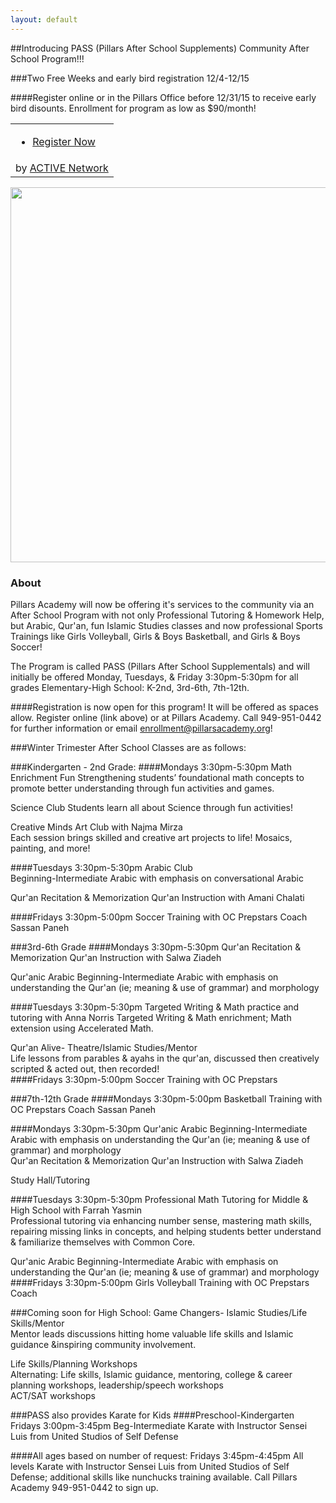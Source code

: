 ```yaml
---
layout: default
---
```

##Introducing PASS (Pillars After School Supplements) Community After School Program!!!

###Two Free Weeks and early bird registration 12/4-12/15

####Register online or in the Pillars Office before 12/31/15 to receive early bird disounts. Enrollment for program as low as $90/month!

<link rel="stylesheet" type="text/css" media="all" href="https://emarketing.activenetwork.com/res/button/css/button-v4.css" /><table><tbody><tr><td><div id="btn_div" class="btn-g201"><ul><li><a id="btn_lnk" href="https://campscui.active.com/orgs/PillarsAcademy" target="_blank"><span id="btn_txt">Register Now</span></a></li></ul></div></td></tr><tr><td nowrap=""><div id="btn_foot">by <a href="http://www.activenetwork.com" target="_blank" title="Online Registration, Marketing and Event Management Software">ACTIVE Network</a></div></td></tr></tbody></table>

<a href="https://cloud.githubusercontent.com/assets/11180395/11768153/d52456fe-a178-11e5-9077-9da6832a87f5.jpg">
  <img width="600" src="https://cloud.githubusercontent.com/assets/11180395/11768153/d52456fe-a178-11e5-9077-9da6832a87f5.jpg" />
</a>

### About

Pillars Academy will now be offering it's services to the community via an After School Program with not only Professional Tutoring & Homework Help, but Arabic, Qur'an, fun Islamic Studies classes and now professional Sports Trainings like Girls Volleyball, Girls & Boys Basketball, and Girls & Boys Soccer!

The Program is called PASS (Pillars After School Supplementals) and will initially be offered Monday, Tuesdays, & Friday 3:30pm-5:30pm for all grades Elementary-High School: K-2nd, 3rd-6th, 7th-12th. 

####Registration is now open for this program! It will be offered as spaces allow. Register online (link above) or at Pillars Academy. Call 949-951-0442 for further information or email enrollment@pillarsacademy.org!

###Winter Trimester After School Classes are as follows:

###Kindergarten - 2nd Grade:
####Mondays 3:30pm-5:30pm
Math Enrichment Fun
Strengthening students’ foundational math concepts to promote better understanding through fun activities and games.

Science Club
Students learn all about Science through fun activities!

Creative Minds Art Club with Najma Mirza				
Each session brings skilled and creative art projects to life! Mosaics, painting, and more!

####Tuesdays 3:30pm-5:30pm
Arabic Club				
Beginning-Intermediate Arabic with emphasis on conversational Arabic

Qur'an Recitation & Memorization
Qur'an Instruction with Amani Chalati		

####Fridays 3:30pm-5:00pm
Soccer Training with OC Prepstars Coach Sassan Paneh

###3rd-6th Grade
####Mondays 3:30pm-5:30pm
Qur'an Recitation & Memorization
Qur'an Instruction with Salwa Ziadeh

Qur'anic Arabic
Beginning-Intermediate Arabic with emphasis on understanding the Qur'an (ie; meaning & use of grammar) and morphology

####Tuesdays 3:30pm-5:30pm 
Targeted Writing & Math practice and tutoring with Anna Norris
Targeted Writing & Math enrichment; Math extension using Accelerated Math.

Qur'an Alive- Theatre/Islamic Studies/Mentor				
Life lessons from parables & ayahs in the qur'an, discussed then creatively scripted & acted out, then recorded!		
####Fridays 3:30pm-5:00pm
Soccer Training with OC Prepstars

###7th-12th Grade
####Mondays 3:30pm-5:00pm
Basketball Training with OC Prepstars Coach Sassan Paneh

####Mondays 3:30pm-5:30pm
Qur'anic Arabic
Beginning-Intermediate Arabic with emphasis on understanding the Qur'an (ie; meaning & use of grammar) and morphology		
Qur'an Recitation & Memorization
Qur'an Instruction with Salwa Ziadeh

Study Hall/Tutoring

####Tuesdays 3:30pm-5:30pm
Professional Math Tutoring for Middle & High School with Farrah Yasmin			
Professional tutoring via enhancing number sense, mastering math skills, repairing missing links in concepts, and helping students better understand & familiarize themselves with Common Core.

Qur'anic Arabic
Beginning-Intermediate Arabic with emphasis on understanding the Qur'an (ie; meaning & use of grammar) and morphology		
####Fridays 3:30pm-5:00pm 
Girls Volleyball Training with OC Prepstars Coach 

###Coming soon for High School:
Game Changers- Islamic Studies/Life Skills/Mentor				
Mentor leads discussions hitting home valuable life skills and Islamic guidance &inspiring community involvement.  	
				
Life Skills/Planning Workshops				
Alternating: Life skills, Islamic guidance, mentoring, college & career planning workshops, leadership/speech workshops		
ACT/SAT workshops

###PASS also provides Karate for Kids
####Preschool-Kindergarten
Fridays 3:00pm-3:45pm
Beg-Intermediate Karate with Instructor Sensei Luis from United Studios of Self Defense	

####All ages based on number of request:
Fridays 3:45pm-4:45pm
All levels Karate with Instructor Sensei Luis from United Studios of Self Defense; additional skills like nunchucks training available. Call Pillars Academy 949-951-0442 to sign up.

